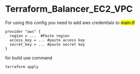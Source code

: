 # Terraform_Balancer_EC2_VPC

For using this config you need to add aws credentials to <mark>main.tf</mark>

```
provider "aws" {
  region = ...  #Paste region
  access_key = ... #paste access key
  secret_key = ... #paste secret key
}
```
for build use command
```
terraform apply
```
